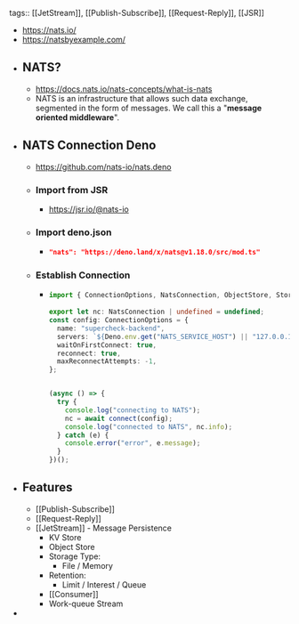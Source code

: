 tags:: [[JetStream]], [[Publish-Subscribe]], [[Request-Reply]], [[JSR]]

- https://nats.io/
- https://natsbyexample.com/
- ## NATS?
	- https://docs.nats.io/nats-concepts/what-is-nats
	- NATS is an infrastructure that allows such data exchange, segmented in the form of messages. We call this a "**message oriented middleware**".
- ## NATS Connection Deno
	- https://github.com/nats-io/nats.deno
	- ### Import from JSR
		- https://jsr.io/@nats-io
	- ### Import deno.json
		- ```deno.json
		  "nats": "https://deno.land/x/nats@v1.18.0/src/mod.ts"
		  ```
	- ### Establish Connection
		- ```ts
		  import { ConnectionOptions, NatsConnection, ObjectStore, StorageType, connect, nanos } from "nats";
		  	
		  export let nc: NatsConnection | undefined = undefined;
		  const config: ConnectionOptions = {
		    name: "supercheck-backend",
		    servers: `${Deno.env.get("NATS_SERVICE_HOST") || "127.0.0.1"}:4222`,
		    waitOnFirstConnect: true,
		    reconnect: true,
		    maxReconnectAttempts: -1,
		  };
		  
		  
		  (async () => {
		    try {
		      console.log("connecting to NATS");
		      nc = await connect(config);
		      console.log("connected to NATS", nc.info);
		    } catch (e) {
		      console.error("error", e.message);
		    }
		  })();
		  ```
- ## Features
	- [[Publish-Subscribe]]
	- [[Request-Reply]]
	- [[JetStream]] - Message Persistence
		- KV Store
		- Object Store
		- Storage Type:
			- File / Memory
		- Retention:
			- Limit / Interest / Queue
		- [[Consumer]]
		- Work-queue Stream
-